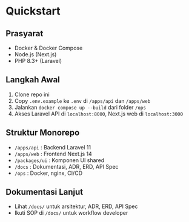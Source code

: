 # Quickstart

## Prasyarat
- Docker & Docker Compose
- Node.js (Next.js)
- PHP 8.3+ (Laravel)

## Langkah Awal
1. Clone repo ini
2. Copy `.env.example` ke `.env` di `/apps/api` dan `/apps/web`
3. Jalankan `docker compose up --build` dari folder `/ops`
4. Akses Laravel API di `localhost:8000`, Next.js web di `localhost:3000`

## Struktur Monorepo
- `/apps/api` : Backend Laravel 11
- `/apps/web` : Frontend Next.js 14
- `/packages/ui` : Komponen UI shared
- `/docs` : Dokumentasi, ADR, ERD, API Spec
- `/ops` : Docker, nginx, CI/CD

## Dokumentasi Lanjut
- Lihat `/docs/` untuk arsitektur, ADR, ERD, API Spec
- Ikuti SOP di `/docs/` untuk workflow developer
